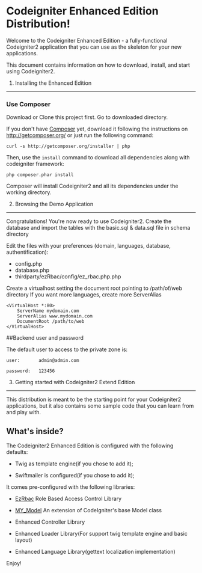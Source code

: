 Codeigniter Enhanced Edition Distribution!
==========================================

Welcome to the Codeigniter Enhanced Edition - a fully-functional Codeigniter2
application that you can use as the skeleton for your new applications.

This document contains information on how to download, install, and start
using Codeigniter2.

1) Installing the Enhanced Edition
----------------------------------

### Use Composer

Download or Clone this project first. Go to downloaded directory.

If you don't have [Composer][1] yet, download it following the instructions on
http://getcomposer.org/ or just run the following command:

    curl -s http://getcomposer.org/installer | php

Then, use the `install` command to download all dependencies along with codeigniter framework:

    php composer.phar install

Composer will install Codeigniter2 and all its dependencies under the working directory.


2) Browsing the Demo Application
--------------------------------

Congratulations! You're now ready to use Codeigniter2.
Create the database and import the tables with the basic.sql & data.sql file in schema directory

Edit the files with your preferences (domain, languages, database, authentification):

- config.php
- database.php
- thirdparty/ezRbac/config/ez_rbac.php.php

Create a virtualhost setting the document root pointing to /path/of/web directory
If you want more languages, create more ServerAlias

	<VirtualHost *:80>
		ServerName mydomain.com
		ServerAlias www.mydomain.com
		DocumentRoot /path/to/web
	</VirtualHost>


##Backend user and password

The default user to access to the private zone is:

    user: 		admin@admin.com

    password: 	123456


3) Getting started with Codeigniter2 Extend Edition
----------------------------------------------------

This distribution is meant to be the starting point for your Codeigniter2
applications, but it also contains some sample code that you can learn from
and play with.


What's inside?
---------------

The Codeigniter2 Enhanced Edition is configured with the following defaults:

  * Twig as template engine(if you chose to add it);

  * Swiftmailer is configured(if you chose to add it);


It comes pre-configured with the following libraries:

  * [EzRbac][2] Role Based Access Control Library

  * [MY_Model][3] An extension of CodeIgniter's base Model class

  * Enhanced Controller Library

  * Enhanced Loader Library(For support twig template engine  and basic layout)

  * Enhanced Language Library(gettext localization implementation)


Enjoy!

[1]:  http://getcomposer.org/
[2]:  https://github.com/xiidea/ezRbac
[3]:  https://github.com/ronisaha/MY_Model